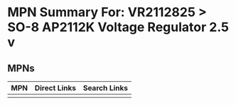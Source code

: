 



# MPN Summary For: VR2112825 > SO-8 AP2112K Voltage Regulator 2.5 v

## MPNs
  

|MPN|Direct Links|Search Links|
| :--- | :--- | :--- |
||||
